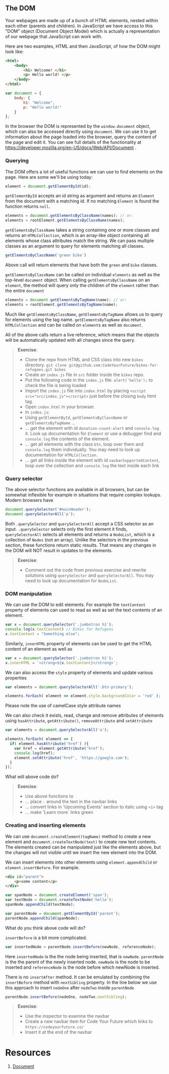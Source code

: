 ## The DOM

Your webpages are made up of a bunch of HTML elements, nested within each other (parents and children). In JavaScript we have access to this "DOM" object (Document Object Model) which is actually a representation of our webpage that JavaScript can work with.

Here are two examples, HTML and then JavaScript, of how the DOM might look like:

```html
<html>
    <body>
        <h1> Welcome! </h1>
        <p> Hello world! </p>
    </body>
</html>
```

```javascript
var document = {
    body: {
        h1: "Welcome",
        p: "Hello world!"
    }
};
```

In the browser the DOM is represented by the `window.document` object, which can also be accessed directly using `document`. We can use it to get information about the page loaded into the browser, query the content of the page and edit it. You can see full details of the functionality at https://developer.mozilla.org/en-US/docs/Web/API/Document .

### Querying

The DOM offers a lot of useful functions we can use to find elements on the page. Here are some we'll be using today:

```js
element = document.getElementById(id);
```
`getElementById` accepts an id string as argument and returns an `Element` from the document with a matching id. If no matching `Element` is found the function returns `null`.

```js
elements = document.getElementsByClassName(names); // or:
elements = rootElement.getElementsByClassName(names);
```

`getElementsByClassName` takes a string containing one or more classes and returns an `HTMLCollection`, which is an array-like object containing all elements whose class attributes match the string. We can pass multiple classes as an argument to query for elements matching all classes.

```js
getElementsByClassName('green bike')
```

Above call will return elements that have both the `green` and `bike` classes.

`getElementsByClassName` can be called on individual `elements` as well as the top-level `document` object. When calling `getElementsByClassName` on an `element`, the method will query only the children of the `element` rather than the entire `document`

```js
elements = document.getElementsByTagName(name); // or:
elements = rootElement.getElementsByTagName(name);
```

Much like `getElementsByClassName`, `getElementsByTagName` allows us to query for elements using the tag name. `getElementsByTagName` also returns `HTMLCollection` and can be called on `element`s as well as `document`.

All of the above calls return a live reference, which means that the objects will be automatically updated with all changes since the query.

> **Exercise**:
> - Clone the repo from HTML and CSS class into new `bikes` directory.  `git clone git@github.com:CodeYourFuture/bikes-for-refugees.git bikes`
> - Create an `index.js` file in `src` folder inside the `bikes` repo.
> - Put the following code in the `index.js` file: `alert('hello');` to check the file is being loaded
> - Import the `index.js` file into `index.html` by placing `<script src="src/index.js"></script>` just before the closing `body` html tag.
> - Open `index.html` in your browser.
> - In `index.js`:
> - Using `getElementById`, `getElementsByClassName` or `getElementsByTagName` ...
> - ... get the element with id `donation-count-alert` and `console.log` it. Look up documentation for `Element` or use a debugger find and `console.log` the contents of the element.
> - ... get all elements with the class `btn`, loop over them and `console.log` them individually. You may need to look up documentation for `HTMLCollection`.
> - ... get all links inside the element with id `navbarSupportedContent`, loop over the collection and `console.log` the text inside each link

### Query selector

The above selector functions are available in all browsers, but can be somewhat inflexible for example in situations that require complex lookups. Modern browsers have

```js
document.querySelector('#mainHeader');
document.querySelectorAll('p');
```

Both `.querySelector` and `querySelectorAll` accept a CSS selector as an input.
`.querySelector` selects only the first element it finds, `querySelectorAll` selects all elements and returns a `NodeList`, which is a collection of `Nodes` (not an array). Unlike the selectors in the previous section, these functions return static results. That means any changes in the DOM will NOT result in updates to the elements.


> **Exercise**:
> - Comment out the code from previous exercise and rewrite solutions using `querySelector` and `querySelectorAll`. You may need to look up documentation for `NodeList`.


### DOM manipulation

We can use the DOM to edit elements. For example the `textContent` property of elements can used to read as well as set the text contents of an element.

```js
var x = document.querySelector('.jumbotron h1');
console.log(x.textContent) // Bikes for Refugees
x.textContent = "Something else";
```

Similarly, `innerHTML` property of elements can be used to get the HTML content of an element as well as

```js
var x = document.querySelector('.jumbotron h1');
x.innerHTML = `<strong>${x.textContent}</strong>`;
```

We can also access the `style` property of elements and update various properties
```js
var elements = document.querySelectorAll('.btn-primary');

elements.forEach( element => element.style.backgroundColor = 'red' );
```
Please note the use of camelCase style attribute names

We can also check it exists, read, change and remove attributes of elements using `hasAttribute`, `getAttribute()`, `removeAttribute` and `setAttribute`

```js
var elements = document.querySelectorAll('a');

elements.forEach( element => {
  if( element.hasAttribute('href') ){
    var href = element.getAttribute('href');
    console.log(href);
    element.setAttribute('href', 'https://google.com');
  }
});
```
What will above code do?

> **Exercise**:
> - Use above functions to
> - ... place ` - ` around the text in the navbar links
> - ... convert links in 'Upcoming Events' section to italic using `<i>` tag
> - ... make 'Learn more` links green

### Creating and inserting elements

We can use `document.createElement(tagName)` method to create a new element and `document.createTextNode(text)` to create new text contents. The elements created can be manipulated just like the elements above, but the changes will not visible until we insert the new element into the DOM.

We can insert elements into other elements using `element.appendChild` or `element.insertBefore`. For example.

```html
<div id="parent">
    <p>some content</p>
</div>
```

```js
var spanNode = document.createElement('span');
var textNode = document.createTextNode('hello');
spanNode.appendChild(textNode);

var parentNode = document.getElementById('parent');
parentNode.appendChild(spanNode);
```

What do you think above code will do?

`insertBefore` is a bit more complicated.

```js
var insertedNode = parentNode.insertBefore(newNode, referenceNode);
```

Here `insertedNode` is the the node being inserted, that is `newNode`. `parentNode` is the the parent of the newly inserted node. `newNode` is the node to be inserted and `referenceNode` is the node before which newNode is inserted.

There is no `insertAfter` method. It can be emulated by combining the `insertBefore` method with `nextSibling` property. In the line below we use this approach to insert `nodeOne` after `nodeTwo` inside `parentNode`

```js
parentNode.insertBefore(nodeOne, nodeTwo.nextSibling);
```

> **Exercise**:
> - Use the inspector to examine the navbar
> - Create a new navbar item for Code Your Future which links to `https://codeyourfuture.co/`
> - Insert it at the end of the navbar

# Resources
1. [Document](https://developer.mozilla.org/en-US/docs/Web/API/Document)
